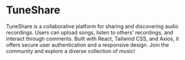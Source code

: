 # TuneShare
TuneShare is a collaborative platform for sharing and discovering audio recordings. Users can upload songs, listen to others' recordings, and interact through comments. Built with React, Tailwind CSS, and Axios, it offers secure user authentication and a responsive design. Join the community and explore a diverse collection of music!
